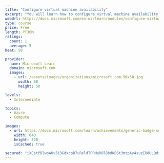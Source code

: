 ```yaml
---
title: "Configure virtual machine availability"
excerpt: "You will learn how to configure virtual machine availability including vertical and horizontal scaling."
webUrl: https://docs.microsoft.com/en-us/learn/modules/configure-virtual-machine-availability/
type: course
price: Free
length: PT36M
ratings:
  count: 1
  average: 5
heat: 50

provider:
  name: Microsoft Learn
  domain: microsoft.com
  images:
    - url: /assets/images/organizations/microsoft.com-50x50.jpg
      width: 50
      height: 50

levels:
  - Intermediate

topics:
  - Azure
  - Compute

images:
  - url: https://docs.microsoft.com/learn/achievements/generic-badge-social.png
    width: 640
    height: 320
    isCached: true

secured: "iXEstPBlwoAUv5i3GdxcpB7uReldTPRHyROlBbdKDSt3mtpAy4suzEk8ULQdiv8i7ot2iqFrRX4RxtKSwrUhivAccvm7HWIX7WXmDIvhJdP9bosYIKWnouKM6Gw0l4kmKI+QOSjGDwmqGNbpJtSqYpiTAbcP8zicjEJDhawLLt9MWjB/0p+hShr8RLYGlofMbl5SzBpAqvXIYHUaKqZtSLQv9cDJ/hZHlGgQjg2P1KL+FAfnJZf7Oo5LRSmY07xcY2L58T0Nz7Aduc1P7cbuVyJANewUIqteHfURWOM7qLSKty/ARlmVb6AC794IqW9y4ctxQ9Y7HdktaOOVkNP93qibQ2+f9ip7FNYfle8mLViI97KqjTbGgyEEjNKteWB1hVtC2r9T+BFaaNjX53PNlAWP6uN13+jyiEslCOC8D9Q=;ampxHYncUBYn/612YEcJHQ=="
---
```


